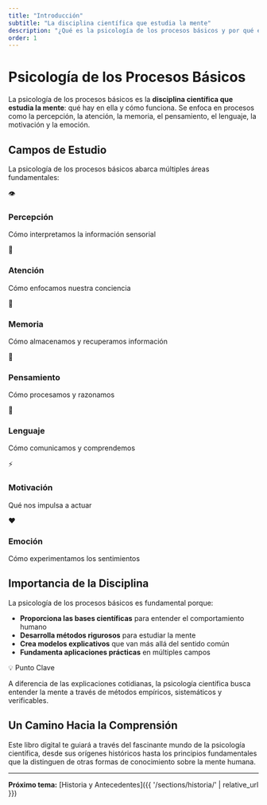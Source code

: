 ```yaml
---
title: "Introducción"
subtitle: "La disciplina científica que estudia la mente"
description: "¿Qué es la psicología de los procesos básicos y por qué es importante?"
order: 1
---
```


# Psicología de los Procesos Básicos

La psicología de los procesos básicos es la **disciplina científica que estudia la mente**: qué hay en ella y cómo funciona. Se enfoca en procesos como la percepción, la atención, la memoria, el pensamiento, el lenguaje, la motivación y la emoción.

## Campos de Estudio

La psicología de los procesos básicos abarca múltiples áreas fundamentales:

<div class="process-grid">
    <div class="process-card">
        <div class="process-icon">👁️</div>
        <h3>Percepción</h3>
        <p>Cómo interpretamos la información sensorial</p>
    </div>
    <div class="process-card">
        <div class="process-icon">🎯</div>
        <h3>Atención</h3>
        <p>Cómo enfocamos nuestra conciencia</p>
    </div>
    <div class="process-card">
        <div class="process-icon">💭</div>
        <h3>Memoria</h3>
        <p>Cómo almacenamos y recuperamos información</p>
    </div>
    <div class="process-card">
        <div class="process-icon">🧠</div>
        <h3>Pensamiento</h3>
        <p>Cómo procesamos y razonamos</p>
    </div>
    <div class="process-card">
        <div class="process-icon">💬</div>
        <h3>Lenguaje</h3>
        <p>Cómo comunicamos y comprendemos</p>
    </div>
    <div class="process-card">
        <div class="process-icon">⚡</div>
        <h3>Motivación</h3>
        <p>Qué nos impulsa a actuar</p>
    </div>
    <div class="process-card">
        <div class="process-icon">❤️</div>
        <h3>Emoción</h3>
        <p>Cómo experimentamos los sentimientos</p>
    </div>
</div>

## Importancia de la Disciplina

La psicología de los procesos básicos es fundamental porque:

- **Proporciona las bases científicas** para entender el comportamiento humano
- **Desarrolla métodos rigurosos** para estudiar la mente
- **Crea modelos explicativos** que van más allá del sentido común
- **Fundamenta aplicaciones prácticas** en múltiples campos

<div class="callout callout-info">
    <div class="callout-header">
        <span class="callout-icon">💡</span>
        <span class="callout-title">Punto Clave</span>
    </div>
    <p>A diferencia de las explicaciones cotidianas, la psicología científica busca entender la mente a través de métodos empíricos, sistemáticos y verificables.</p>
</div>

## Un Camino Hacia la Comprensión

Este libro digital te guiará a través del fascinante mundo de la psicología científica, desde sus orígenes históricos hasta los principios fundamentales que la distinguen de otras formas de conocimiento sobre la mente humana.

---

**Próximo tema:** [Historia y Antecedentes]({{ '/sections/historia/' | relative_url }})
